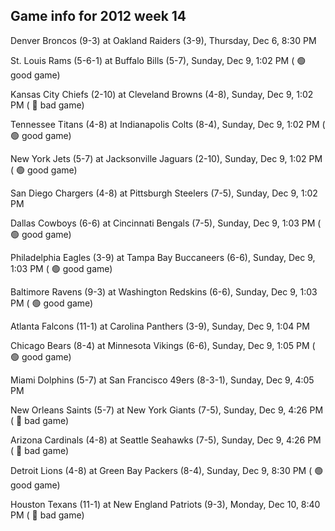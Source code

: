 ## Game info for 2012 week 14
Denver Broncos (9-3) at Oakland Raiders (3-9), Thursday, Dec 6, 8:30 PM



St. Louis Rams (5-6-1) at Buffalo Bills (5-7), Sunday, Dec 9, 1:02 PM (	:green_circle: good game)

Kansas City Chiefs (2-10) at Cleveland Browns (4-8), Sunday, Dec 9, 1:02 PM (	:red_circle: bad game)

Tennessee Titans (4-8) at Indianapolis Colts (8-4), Sunday, Dec 9, 1:02 PM (	:green_circle: good game)

New York Jets (5-7) at Jacksonville Jaguars (2-10), Sunday, Dec 9, 1:02 PM (	:green_circle: good game)

San Diego Chargers (4-8) at Pittsburgh Steelers (7-5), Sunday, Dec 9, 1:02 PM

Dallas Cowboys (6-6) at Cincinnati Bengals (7-5), Sunday, Dec 9, 1:03 PM (	:green_circle: good game)

Philadelphia Eagles (3-9) at Tampa Bay Buccaneers (6-6), Sunday, Dec 9, 1:03 PM (	:green_circle: good game)

Baltimore Ravens (9-3) at Washington Redskins (6-6), Sunday, Dec 9, 1:03 PM (	:green_circle: good game)

Atlanta Falcons (11-1) at Carolina Panthers (3-9), Sunday, Dec 9, 1:04 PM

Chicago Bears (8-4) at Minnesota Vikings (6-6), Sunday, Dec 9, 1:05 PM (	:green_circle: good game)



Miami Dolphins (5-7) at San Francisco 49ers (8-3-1), Sunday, Dec 9, 4:05 PM

New Orleans Saints (5-7) at New York Giants (7-5), Sunday, Dec 9, 4:26 PM (	:red_circle: bad game)

Arizona Cardinals (4-8) at Seattle Seahawks (7-5), Sunday, Dec 9, 4:26 PM (	:red_circle: bad game)



Detroit Lions (4-8) at Green Bay Packers (8-4), Sunday, Dec 9, 8:30 PM (	:green_circle: good game)



Houston Texans (11-1) at New England Patriots (9-3), Monday, Dec 10, 8:40 PM (	:red_circle: bad game)


